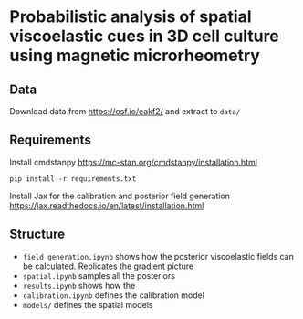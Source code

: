 # Probabilistic analysis of spatial viscoelastic cues in 3D cell culture using magnetic microrheometry

## Data
Download data from https://osf.io/eakf2/ and extract to ```data/```
## Requirements

Install cmdstanpy https://mc-stan.org/cmdstanpy/installation.html

`pip install -r requirements.txt`

Install Jax for the calibration and posterior field generation
https://jax.readthedocs.io/en/latest/installation.html

## Structure
* ```field_generation.ipynb``` shows how the posterior viscoelastic fields can be calculated. Replicates the gradient picture
* ```spatial.ipynb``` samples all the posteriors
* ```results.ipynb``` shows how the 
* ```calibration.ipynb``` defines the calibration model
* ```models/``` defines the spatial models